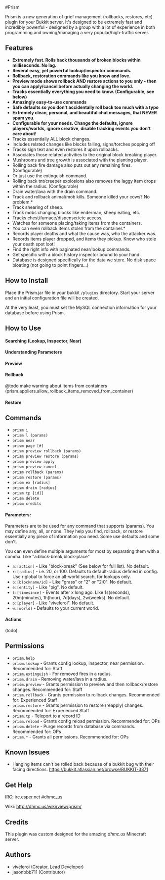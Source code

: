 #Prism

Prism is a new generation of grief management (rollbacks, restores, etc) plugin for your Bukkit server. It's designed to be extremely fast and incredibly powerful - designed by a group with a lot of experience in both programming and owning/managing a very popular/high-traffic server.

## Features

- **Extremely fast. Rolls back thousands of broken blocks within milliseconds. No lag.**
- **Several easy, yet powerful lookup/inspector commands.**
- **Rollback, restoration commands like you know and love.**
- **Preview mode shows rollback AND restore actions to you only - then you can apply/cancel before actually changing the world.**
- **Tracks essentially everything you need to know. (Configurable, see below)**
- **Amazingly easy-to-use commands**
- **Safe defaults so you don't accidentally roll back too much with a typo**
- **Extremely clean, personal, and beautiful chat messages, that NEVER spam you.**
- **Configurable for your needs. Change the defaults, ignore players/worlds, ignore creative, disable tracking events you don't care about!**
- Tracks essentially ALL block changes.
- Includes related changes like blocks falling, signs/torches popping off
- Tracks sign text and even restores it upon rollbacks.
- Associates those related activities to the original block breaking player.
- Mushrooms and tree growth is associated with the planting player.
- Rolling back fire damage also puts out any remaining fires. (Configurable)
- Or just use the extinguish command.
- Rolling back tnt/creeper explosions also removes the laggy item drops within the radius. (Configurable)
- Drain water/lava with the drain command.
- Track and rollback animal/mob kills. Someone killed your cows? No problem.*
- Track shearing of sheep.
- Track mobs changing blocks like enderman, sheep eating, etc.
- Tracks chest/furnace/dispenser/etc access. 
- Watches for someone placing/taking items from the containers.
- You can even rollback items stolen from the container.*
- Records player deaths and what the cause was, who the attacker was.
- Records items player dropped, and items they pickup. Know who stole your death spot loot!
- Find the right info with paginated near/lookup commands.
- Get specific with a block history inspector bound to your hand.
- Database is designed specifically for the data we store. No disk space bloating (not going to point fingers...)



## How to Install
	
Place the Prism.jar file in your bukkit `/plugins` directory. Start your server and an initial configuration file will be created.

At the very least, you must set the MySQL connection information for your database before using Prism.
	

## How to Use


#### Searching (Lookup, Inspector, Near)

#### Understanding Parameters


#### Preview

#### Rollback

@todo make warning about items from containers (prism.appliers.allow_rollback_items_removed_from_container)

#### Restore




## Commands

- `prism i`
- `prism l (params)`
- `prism near`
- `prism page [#]`
- `prism preview rollback (params)`
- `prism preview restore (params)`
- `prism preview apply`
- `prism preview cancel`
- `prism rollback (params)`
- `prism restore (params)`
- `prism ex [radius]`
- `prism drain [radius]`
- `prism tp [id]]`
- `prism delete`
- `prism credits`

#### Parameters:

Parameters are to be used for any command that supports (params). You may define any, all, or none. They
help you find, rollback, or restore essentially any piece of information you need. Some use defaults and
some don't.

You can even define multiple arguments for most by separating them with a comma. Like "a:block-break,block-place"

- `a:[action]` - Like "block-break" (See below for full list). No default.
- `r:[radius]` - i.e. 20, or 100. Defaults to default-radius defined in config. Use r:global to force an all-world search, for lookups only.
- `b:[blockname/id]` - Like "grass" or "2" or "2:0". No default.
- `e:[entity]` - Like "pig". No default.
- `t:[timesince]` - Events after x long ago. Like 1s(seconds), 20m(minutes), 1h(hour), 7d(days), 2w(weeks). No default.
- `p:[player]` - Like "viveleroi". No default.
- `w:[world]` - Defaults to your current world.


#### Actions

(todo)

## Permissions

- `prism.help`
- `prism.lookup` - Grants config lookup, inspector, near permission. Recommended for: Staff
- `prism.extinguish` - For removed fires in a radius.
- `prism.drain` - Removing water/lava in a radius.
- `prism.preview` - Grants permission to preview and then rollback/restore changes. Recommended for: Staff
- `prism.rollback` - Grants permission to rollback changes. Recommended for: Experienced Staff
- `prism.restore` - Grants permission to restore (reapply) changes. Recommended for: Experienced Staff       
- `prism.tp` - Teleport to a record ID
- `prism.reload` - Grants config reload permission. Recommended for: OPs
- `prism.delete` - Purge records from database via commands. Recommended for: OPs
- `prism.*` - Grants all permissions. Recommended for: OPs

## Known Issues

- Hanging items can't be rolled back because of a bukkit bug with their facing directions. https://bukkit.atlassian.net/browse/BUKKIT-3371

          
## Get Help

IRC: irc.esper.net #dhmc_us

Wiki: http://dhmc.us/wiki/view/prism/          
           
## Credits

This plugin was custom designed for the amazing *dhmc.us* Minecraft server.


## Authors

- viveleroi (Creator, Lead Developer)
- jasonbbb711 (Contributor)